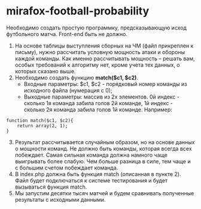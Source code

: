 # mirafox-football-probability


Необходимо создать простую программку, предсказывающую исход
футбольного матча. Front-end быть не должно.

1. На основе таблицы выступления сборных на ЧМ (файл прикреплен к
письму), нужно рассчитать условную мощность атаки и обороны каждой
команды. Как именно рассчитывать мощность – решать вам, особых
требований к алгоритму нет, кроме учета тех данных, о которых сказано
выше.
2. Необходимо создать функцию **match($c1, $c2)**.
   - Входные параметры: $c1, $c2 - порядковый номер команды из
исходного файла (нумерация с 0);
   - Выходные параметры: массив из 2х элементов. 0й индекс - сколько
1я команда забила голов 2й команде, 1й индекс - сколько 2я команда
забила голов 1й команде. Например:
```
function match($c1, $c2){
    return array(2, 1);
}
```
3. Результат рассчитывается случайным образом, но на основе данных о
мощности команд. Не должно быть команды, которая всегда всех
побеждает. Самая сильная команда должна намного чаще выигрывать
более слабую. Чем больше разница в силе, тем чаще и с большим
счетом побеждает команда.
4. В index.php должна быть функция match (описанная в пункте 2). Файл
будет подключаться к системе тестирования и будет вызываться
функция match.
5. Мы запустим десятки тысяч матчей и будем сравнивать полученные
результаты с исходными данными.
